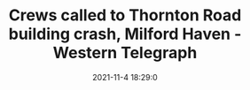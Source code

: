 ---
"title": "Crews called to Thornton Road building crash, Milford Haven - Western Telegraph"
"date": "2021-11-4 18:29:0"
"feed_name": "GOOGLENEWSINDUSTRIAL"
"feed_website": "https://news.google.com/search?q=industrial%2Bincident&hl=en-US&gl=US&ceid=US:en"
"feed_rss": "https://news.google.com/rss/search?q=industrial%2Bincident&hl=en-US&gl=US&ceid=US:en"
"link": "https://www.westerntelegraph.co.uk/news/19693961.crews-called-thornton-road-building-crash-milford-haven/"
"source": "{'href': 'https://www.westerntelegraph.co.uk', 'title': 'Western Telegraph'}"
"file": "_posts/2021-1-1-392b3a0c7badc21a4527de952b7a69c21d1a5396.md"
"accident": "0"
"drilling": "0"
"dead": "0"
"injured": "0"
"arrested": "0"
"place": "unknown place"
"where": "unknown site"
"causes": "unknown"
"place_uri": "unknown place"
---
